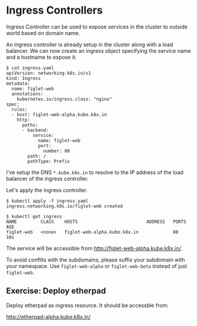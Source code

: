 # Ingress Controllers

Ingress Controller can be used to expose services in the cluster to outside world based on domain name.

An ingress controller is already setup in the cluster along with a load balancer. We can now create an ingress object specifying the service name and a hostname to expose it.

```
$ cat ingress.yaml
apiVersion: networking.k8s.io/v1
kind: Ingress
metadata:
  name: figlet-web
  annotations:
    kubernetes.io/ingress.class: "nginx"
spec:
  rules:
  - host: figlet-web-alpha.kube.k8x.in
    http:
      paths:
      - backend:
          service:
            name: figlet-web
            port:
              number: 80
        path: /
        pathType: Prefix
```

I've setup the DNS `*.kube.k8x.in` to resolve to the IP address of the load balancer of the ingress controller.

Let's apply the ingress controller.

```
$ kubectl apply -f ingress.yaml
ingress.networking.k8s.io/figlet-web created

$ kubectl get ingress
NAME         CLASS    HOSTS                          ADDRESS   PORTS   AGE
figlet-web   <none>   figlet-web-alpha.kube.k8x.in             80      10s
```

The service will be accessible from <http://figlet-web-alpha.kube.k8x.in/>.

To avoid conflits with the subdomains, please suffix your subdomain with your namespace. Use `figlet-web-alpha`  or `figlet-web-beta` instead of just `figlet-web`.

## Exercise: Deploy etherpad

Deploy etherpad as ingress resource. It should be accessble from:

<http://etherpad-alpha.kube.k8x.in/>
